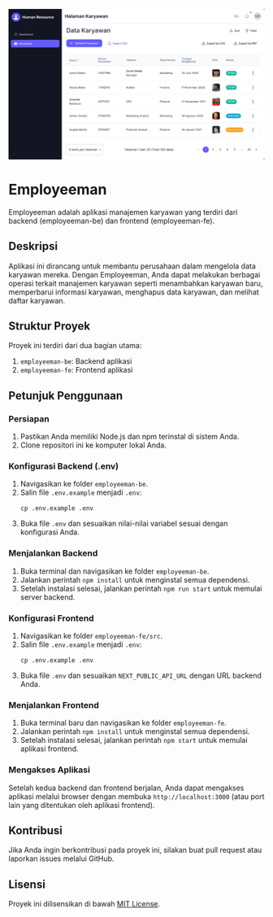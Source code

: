 ![screenshoot](screenshoot-1.png)

# Employeeman

Employeeman adalah aplikasi manajemen karyawan yang terdiri dari backend (employeeman-be) dan frontend (employeeman-fe).

## Deskripsi

Aplikasi ini dirancang untuk membantu perusahaan dalam mengelola data karyawan mereka. Dengan Employeeman, Anda dapat melakukan berbagai operasi terkait manajemen karyawan seperti menambahkan karyawan baru, memperbarui informasi karyawan, menghapus data karyawan, dan melihat daftar karyawan.

## Struktur Proyek

Proyek ini terdiri dari dua bagian utama:

1. `employeeman-be`: Backend aplikasi
2. `employeeman-fe`: Frontend aplikasi

## Petunjuk Penggunaan

### Persiapan

1. Pastikan Anda memiliki Node.js dan npm terinstal di sistem Anda.
2. Clone repositori ini ke komputer lokal Anda.

### Konfigurasi Backend (.env)

1. Navigasikan ke folder `employeeman-be`.
2. Salin file `.env.example` menjadi `.env`:
   ```
   cp .env.example .env
   ```
3. Buka file `.env` dan sesuaikan nilai-nilai variabel sesuai dengan konfigurasi Anda.

### Menjalankan Backend

1. Buka terminal dan navigasikan ke folder `employeeman-be`.
2. Jalankan perintah `npm install` untuk menginstal semua dependensi.
3. Setelah instalasi selesai, jalankan perintah `npm run start` untuk memulai server backend.

### Konfigurasi Frontend

1. Navigasikan ke folder `employeeman-fe/src`.
2. Salin file `.env.example` menjadi `.env`:
   ```
   cp .env.example .env
   ```
3. Buka file `.env` dan sesuaikan `NEXT_PUBLIC_API_URL` dengan URL backend Anda.

### Menjalankan Frontend

1. Buka terminal baru dan navigasikan ke folder `employeeman-fe`.
2. Jalankan perintah `npm install` untuk menginstal semua dependensi.
3. Setelah instalasi selesai, jalankan perintah `npm start` untuk memulai aplikasi frontend.

### Mengakses Aplikasi

Setelah kedua backend dan frontend berjalan, Anda dapat mengakses aplikasi melalui browser dengan membuka `http://localhost:3000` (atau port lain yang ditentukan oleh aplikasi frontend).

## Kontribusi

Jika Anda ingin berkontribusi pada proyek ini, silakan buat pull request atau laporkan issues melalui GitHub.

## Lisensi

Proyek ini dilisensikan di bawah [MIT License](LICENSE).

